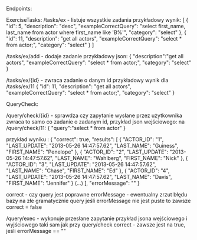 Endpoints:

ExerciseTasks:
/tasks/ex - listuje wszystkie zadania
przykładowy wynik:
[
  {
    "id": 5,
    "description": "desc",
    "exampleCorrectQuery": "select first_name, last_name from actor where first_name like 'B%'",
    "category": "select"
  },
  {
    "id": 11,
    "description": "get all actors",
    "exampleCorrectQuery": "select * from actor;",
    "category": "select"
  }
]

/tasks/ex/add - dodaje zadanie
przykładowy json:
{
	"description":"get all actors",
	"exampleCorrectQuery": "select * from actor;",
	"category": "select"
}

/tasks/ex/{id} - zwraca zadanie o danym id
przykładowy wynik dla /tasks/ex/11
{
  "id": 11,
  "description": "get all actors",
  "exampleCorrectQuery": "select * from actor;",
  "category": "select"
}

QueryCheck:

/query/check/{id} - sprawdza czy zapytanie wysłane przez użytkownika zwraca to samo co zadanie o zadanym id,
przykład json wejściowego:
na /query/check/11:
{
	"query":"select * from actor"
}

przykład wyniku :
{
  "correct": true,
  "results": [
  {
      "ACTOR_ID": "1",
      "LAST_UPDATE": "2013-05-26 14:47:57.62",
      "LAST_NAME": "Guiness",
      "FIRST_NAME": "Penelope"
    },
    {
      "ACTOR_ID": "2",
      "LAST_UPDATE": "2013-05-26 14:47:57.62",
      "LAST_NAME": "Wahlberg",
      "FIRST_NAME": "Nick"
    },
    {
      "ACTOR_ID": "3",
      "LAST_UPDATE": "2013-05-26 14:47:57.62",
      "LAST_NAME": "Chase",
      "FIRST_NAME": "Ed"
    },
    {
      "ACTOR_ID": "4",
      "LAST_UPDATE": "2013-05-26 14:47:57.62",
      "LAST_NAME": "Davis",
      "FIRST_NAME": "Jennifer"
    }
    (...)
    ],
"errorMessage": ""
}

correct - czy query jest poprawne
errorMessage - ewentualny zrzut błędu bazy na złe gramatycznie query
jeśli errorMessage nie jest puste to zawsze correct = false


/query/exec - wykonuje przesłane zapytanie
przykład jsona wejściowego i wyjściowego taki sam jak przy query/check
correct - zawsze jest na true, jeśli errorMessage == ""
